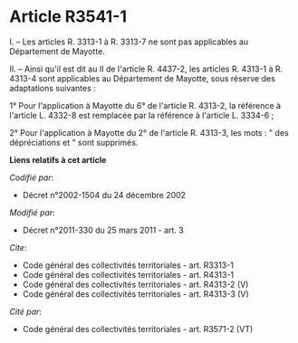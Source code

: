 # Article R3541-1

I. – Les articles R. 3313-1 à R. 3313-7 ne sont pas applicables au Département de Mayotte. 

II. – Ainsi qu'il est dit au II de l'article R. 4437-2, les articles R. 4313-1 à R. 4313-4 sont applicables au Département de
Mayotte, sous réserve des adaptations suivantes : 

1° Pour l'application à Mayotte du 6° de l'article R. 4313-2, la référence à l'article L. 4332-8 est remplacée par la
référence à l'article L. 3334-6 ; 

2° Pour l'application à Mayotte du 2° de l'article R. 4313-3, les mots : " des dépréciations et " sont supprimés.

**Liens relatifs à cet article**

_Codifié par_:

  - Décret n°2002-1504 du 24 décembre 2002

_Modifié par_:

  - Décret n°2011-330 du 25 mars 2011 - art. 3

_Cite_:

  - Code général des collectivités territoriales - art. R3313-1
  - Code général des collectivités territoriales - art. R4313-1
  - Code général des collectivités territoriales - art. R4313-2 (V)
  - Code général des collectivités territoriales - art. R4313-3 (V)

_Cité par_:

  - Code général des collectivités territoriales - art. R3571-2 (VT)
